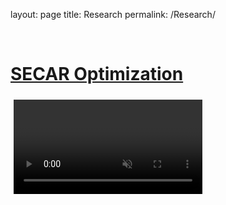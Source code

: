 layout: page
title: Research
permalink: /Research/

<div class="home">

<!--I work primarily on computational nuclear astrophysics. My research interests include <b>compact objects</b>, astrophysical sources of <b>gravitational waves</b>, and <b>core-collape supernovae</b>. Below I will talk about some of my past and future efforts in these different interests. A complete list of my scientific publications can be found <a href="https://scholar.google.com/citations?user=l41AVWQAAAAJ&hl=en">here</a>. For more information, please see my <a href="/docs/cef_cv.pdf">CV</a>.
-->
<br>

<h1 class="page-heading"><b><u>SECAR Optimization</u></b></h1>

<video src="/assets/images/10x10.mp4" alt="Sample optimization of focal plane resolutions" style="float:left;width:60%;height:60%;padding:1%" type="video/mp4" autoplay muted >
<p>

<i>Video showing the evolution of an optimization on the SECAR </i>
<br>
<br>
In an upcoming paper, we sought to find a method to optimize the magnet settings of the SECAR recoil separator in order to produce the best separation between the recoil beam and the unreacted beam, while minimizing the beam size throughout the separator.

<br clear="all" />

<h1 class="page-heading"><b><u>Reaction Rate Sensitivity in Core-Collapse Supernova Explosions</u></b></h1>

<img src="/assets/images/charged_particle_reacs.png" "img-fluid" alt="Responsive image" style="float:left;width:32%;height:32%;padding:0%" >
<img src="/assets/images/n_particle_reacs.png" "img-fluid" alt="Responsive image" style="float:left;width:32%;height:32%;padding:0%" >
<p>
<br clear="all" />

<i>Table showing the strongest reaction rate sensitivities among gamma-ray emitters</I>
<br>
<br>
In <a href="https://iopscience.iop.org/article/10.3847/1538-4357/abafb5"> Hermansen et al. (2020)</a>, we looked at the most important reaction rates involved in the production of gamma-ray emitting isotopesin core-collapse supernovae. 

<br clear="all" />



<br>
<br>
<div>

